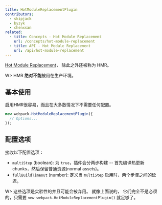 ```yaml
---
title: HotModuleReplacementPlugin
contributors:
  - skipjack
  - byzyk
  - chenxsan
related:
  - title: Concepts - Hot Module Replacement
    url: /concepts/hot-module-replacement
  - title: API - Hot Module Replacement
    url: /api/hot-module-replacement
---
```


 [Hot Module Replacement](/concepts/hot-module-replacement)， 除此之外还被称为 HMR。

W> HMR **绝对不能**被用在生产环境。


## 基本使用

启用HMR很容易，而且在大多数情况下不需要任何配置。

``` javascript
new webpack.HotModuleReplacementPlugin({
  // Options...
});
```


## 配置选项

接收以下配置选项：

- `multiStep` (boolean): 为 `true`，插件会分两步构建 -- 首先编译热更新 chunks，然后保留普通资源(normal assets)。
- `fullBuildTimeout` (number): 定义当 `multiStep` 启用时，两个步骤之间的延迟。

W> 这些选项是实验性的并且可能会被弃用。 就像上面说的， 它们完全不是必须的，只需要 `new webpack.HotModuleReplacementPlugin()` 就足够了。
